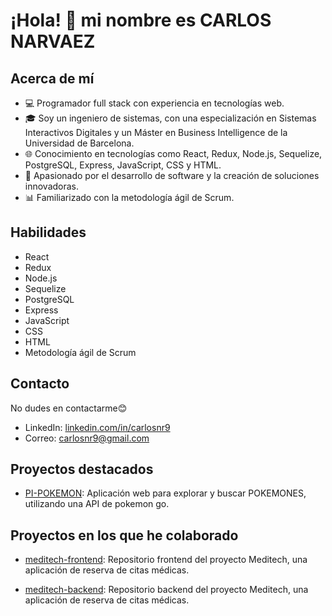 # ¡Hola! 👋 mi nombre es CARLOS NARVAEZ

## Acerca de mí
- 💻 Programador full stack con experiencia en tecnologías web.
- 🎓 Soy un ingeniero de sistemas, con una especialización en Sistemas Interactivos Digitales y un Máster en Business Intelligence de la Universidad de Barcelona.
- 🌐 Conocimiento en tecnologías como React, Redux, Node.js, Sequelize, PostgreSQL, Express, JavaScript, CSS y HTML.
- 🚀 Apasionado por el desarrollo de software y la creación de soluciones innovadoras.
- 📊 Familiarizado con la metodología ágil de Scrum.

## Habilidades
- React
- Redux
- Node.js
- Sequelize
- PostgreSQL
- Express
- JavaScript
- CSS
- HTML
- Metodología ágil de Scrum

## Contacto
No dudes en contactarme😊 
- LinkedIn: [linkedin.com/in/carlosnr9](https://www.linkedin.com/in/carlosnr9/)
- Correo: carlosnr9@gmail.com

## Proyectos destacados
- [PI-POKEMON](https://github.com/CARLOSNR9/PI_Pokemon_Henry): Aplicación web para explorar y buscar POKEMONES, utilizando una API de pokemon go.

## Proyectos en los que he colaborado
- [meditech-frontend](https://github.com/jacadev/meditech-frontend): Repositorio frontend del proyecto Meditech, una aplicación de reserva de citas médicas.

- [meditech-backend](https://github.com/jacadev/meditech-backend): Repositorio backend del proyecto Meditech, una aplicación de reserva de citas médicas.

